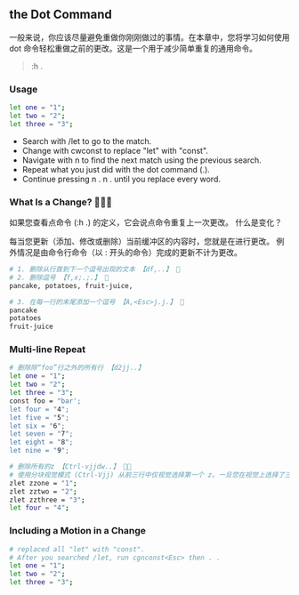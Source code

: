 ## the Dot Command

一般来说，你应该尽量避免重做你刚刚做过的事情。在本章中，您将学习如何使用 dot 命令轻松重做之前的更改。这是一个用于减少简单重复的通用命令。

> :h .

### Usage

```sh
let one = "1";
let two = "2";
let three = "3";
```

- Search with /let to go to the match.
- Change with cwconst<Esc> to replace "let" with "const".
- Navigate with n to find the next match using the previous search.
- Repeat what you just did with the dot command (.).
- Continue pressing n . n . until you replace every word.

### What Is a Change? 🐷🐷🐷

如果您查看点命令 (:h .) 的定义，它会说点命令重复上一次更改。 什么是变化？

每当您更新（添加、修改或删除）当前缓冲区的内容时，您就是在进行更改。 例外情况是由命令行命令（以 : 开头的命令）完成的更新不计为更改。

```sh
# 1. 删除从行首到下一个逗号出现的文本 【df,..】 🐷
# 2. 删除逗号 【f,x;.;.】 🐷
pancake, potatoes, fruit-juice,

# 3. 在每一行的末尾添加一个逗号 【A,<Esc>j.j.】 🐷
pancake
potatoes
fruit-juice
```

### Multi-line Repeat

```sh
# 删除除“foo”行之外的所有行 【d2jj..】
let one = "1";
let two = "2";
let three = "3";
const foo = "bar';
let four = "4";
let five = "5";
let six = "6";
let seven = "7";
let eight = "8";
let nine = "9";

```

```sh
# 删除所有的z 【Ctrl-vjjdw..】 🐷🐷
# 使用分块视觉模式 (Ctrl-Vjj) 从前三行中仅视觉选择第一个 z。一旦您在视觉上选择了三个 z，请使用删除运算符 (d) 删除它们。 然后移动到下一个单词 (w) 到下一个 z。 再重复两次更改 (..)
zlet zzone = "1";
zlet zztwo = "2";
zlet zzthree = "3";
let four = "4";
```

### Including a Motion in a Change

```sh
# replaced all "let" with "const".
# After you searched /let, run cgnconst<Esc> then . .
let one = "1";
let two = "2";
let three = "3";
```

### 

```sh

```

### 

```sh

```

### 

```sh

```